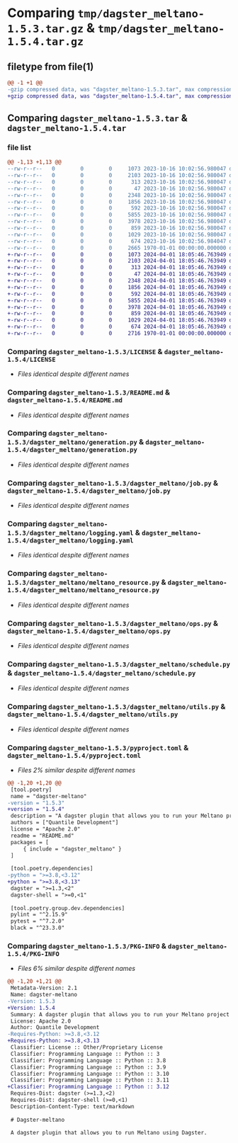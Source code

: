 # Comparing `tmp/dagster_meltano-1.5.3.tar.gz` & `tmp/dagster_meltano-1.5.4.tar.gz`

## filetype from file(1)

```diff
@@ -1 +1 @@
-gzip compressed data, was "dagster_meltano-1.5.3.tar", max compression
+gzip compressed data, was "dagster_meltano-1.5.4.tar", max compression
```

## Comparing `dagster_meltano-1.5.3.tar` & `dagster_meltano-1.5.4.tar`

### file list

```diff
@@ -1,13 +1,13 @@
--rw-r--r--   0        0        0     1073 2023-10-16 10:02:56.980047 dagster_meltano-1.5.3/LICENSE
--rw-r--r--   0        0        0     2103 2023-10-16 10:02:56.980047 dagster_meltano-1.5.3/README.md
--rw-r--r--   0        0        0      313 2023-10-16 10:02:56.980047 dagster_meltano-1.5.3/dagster_meltano/__init__.py
--rw-r--r--   0        0        0       47 2023-10-16 10:02:56.980047 dagster_meltano-1.5.3/dagster_meltano/exceptions.py
--rw-r--r--   0        0        0     2348 2023-10-16 10:02:56.980047 dagster_meltano-1.5.3/dagster_meltano/generation.py
--rw-r--r--   0        0        0     1856 2023-10-16 10:02:56.980047 dagster_meltano-1.5.3/dagster_meltano/job.py
--rw-r--r--   0        0        0      592 2023-10-16 10:02:56.980047 dagster_meltano-1.5.3/dagster_meltano/logging.yaml
--rw-r--r--   0        0        0     5855 2023-10-16 10:02:56.980047 dagster_meltano-1.5.3/dagster_meltano/meltano_resource.py
--rw-r--r--   0        0        0     3978 2023-10-16 10:02:56.980047 dagster_meltano-1.5.3/dagster_meltano/ops.py
--rw-r--r--   0        0        0      859 2023-10-16 10:02:56.980047 dagster_meltano-1.5.3/dagster_meltano/schedule.py
--rw-r--r--   0        0        0     1029 2023-10-16 10:02:56.980047 dagster_meltano-1.5.3/dagster_meltano/utils.py
--rw-r--r--   0        0        0      674 2023-10-16 10:02:56.984047 dagster_meltano-1.5.3/pyproject.toml
--rw-r--r--   0        0        0     2665 1970-01-01 00:00:00.000000 dagster_meltano-1.5.3/PKG-INFO
+-rw-r--r--   0        0        0     1073 2024-04-01 18:05:46.763949 dagster_meltano-1.5.4/LICENSE
+-rw-r--r--   0        0        0     2103 2024-04-01 18:05:46.763949 dagster_meltano-1.5.4/README.md
+-rw-r--r--   0        0        0      313 2024-04-01 18:05:46.763949 dagster_meltano-1.5.4/dagster_meltano/__init__.py
+-rw-r--r--   0        0        0       47 2024-04-01 18:05:46.763949 dagster_meltano-1.5.4/dagster_meltano/exceptions.py
+-rw-r--r--   0        0        0     2348 2024-04-01 18:05:46.763949 dagster_meltano-1.5.4/dagster_meltano/generation.py
+-rw-r--r--   0        0        0     1856 2024-04-01 18:05:46.763949 dagster_meltano-1.5.4/dagster_meltano/job.py
+-rw-r--r--   0        0        0      592 2024-04-01 18:05:46.763949 dagster_meltano-1.5.4/dagster_meltano/logging.yaml
+-rw-r--r--   0        0        0     5855 2024-04-01 18:05:46.763949 dagster_meltano-1.5.4/dagster_meltano/meltano_resource.py
+-rw-r--r--   0        0        0     3978 2024-04-01 18:05:46.763949 dagster_meltano-1.5.4/dagster_meltano/ops.py
+-rw-r--r--   0        0        0      859 2024-04-01 18:05:46.763949 dagster_meltano-1.5.4/dagster_meltano/schedule.py
+-rw-r--r--   0        0        0     1029 2024-04-01 18:05:46.763949 dagster_meltano-1.5.4/dagster_meltano/utils.py
+-rw-r--r--   0        0        0      674 2024-04-01 18:05:46.763949 dagster_meltano-1.5.4/pyproject.toml
+-rw-r--r--   0        0        0     2716 1970-01-01 00:00:00.000000 dagster_meltano-1.5.4/PKG-INFO
```

### Comparing `dagster_meltano-1.5.3/LICENSE` & `dagster_meltano-1.5.4/LICENSE`

 * *Files identical despite different names*

### Comparing `dagster_meltano-1.5.3/README.md` & `dagster_meltano-1.5.4/README.md`

 * *Files identical despite different names*

### Comparing `dagster_meltano-1.5.3/dagster_meltano/generation.py` & `dagster_meltano-1.5.4/dagster_meltano/generation.py`

 * *Files identical despite different names*

### Comparing `dagster_meltano-1.5.3/dagster_meltano/job.py` & `dagster_meltano-1.5.4/dagster_meltano/job.py`

 * *Files identical despite different names*

### Comparing `dagster_meltano-1.5.3/dagster_meltano/logging.yaml` & `dagster_meltano-1.5.4/dagster_meltano/logging.yaml`

 * *Files identical despite different names*

### Comparing `dagster_meltano-1.5.3/dagster_meltano/meltano_resource.py` & `dagster_meltano-1.5.4/dagster_meltano/meltano_resource.py`

 * *Files identical despite different names*

### Comparing `dagster_meltano-1.5.3/dagster_meltano/ops.py` & `dagster_meltano-1.5.4/dagster_meltano/ops.py`

 * *Files identical despite different names*

### Comparing `dagster_meltano-1.5.3/dagster_meltano/schedule.py` & `dagster_meltano-1.5.4/dagster_meltano/schedule.py`

 * *Files identical despite different names*

### Comparing `dagster_meltano-1.5.3/dagster_meltano/utils.py` & `dagster_meltano-1.5.4/dagster_meltano/utils.py`

 * *Files identical despite different names*

### Comparing `dagster_meltano-1.5.3/pyproject.toml` & `dagster_meltano-1.5.4/pyproject.toml`

 * *Files 2% similar despite different names*

```diff
@@ -1,20 +1,20 @@
 [tool.poetry]
 name = "dagster-meltano"
-version = "1.5.3"
+version = "1.5.4"
 description = "A dagster plugin that allows you to run your Meltano project inside Dagster."
 authors = ["Quantile Development"]
 license = "Apache 2.0"
 readme = "README.md"
 packages = [
     { include = "dagster_meltano" }
 ]
 
 [tool.poetry.dependencies]
-python = ">=3.8,<3.12"
+python = ">=3.8,<3.13"
 dagster = ">=1.3,<2"
 dagster-shell = ">=0,<1"
 
 [tool.poetry.group.dev.dependencies]
 pylint = "^2.15.9"
 pytest = "^7.2.0"
 black = "^23.3.0"
```

### Comparing `dagster_meltano-1.5.3/PKG-INFO` & `dagster_meltano-1.5.4/PKG-INFO`

 * *Files 6% similar despite different names*

```diff
@@ -1,20 +1,21 @@
 Metadata-Version: 2.1
 Name: dagster-meltano
-Version: 1.5.3
+Version: 1.5.4
 Summary: A dagster plugin that allows you to run your Meltano project inside Dagster.
 License: Apache 2.0
 Author: Quantile Development
-Requires-Python: >=3.8,<3.12
+Requires-Python: >=3.8,<3.13
 Classifier: License :: Other/Proprietary License
 Classifier: Programming Language :: Python :: 3
 Classifier: Programming Language :: Python :: 3.8
 Classifier: Programming Language :: Python :: 3.9
 Classifier: Programming Language :: Python :: 3.10
 Classifier: Programming Language :: Python :: 3.11
+Classifier: Programming Language :: Python :: 3.12
 Requires-Dist: dagster (>=1.3,<2)
 Requires-Dist: dagster-shell (>=0,<1)
 Description-Content-Type: text/markdown
 
 # Dagster-meltano
 
 A dagster plugin that allows you to run Meltano using Dagster.
```

